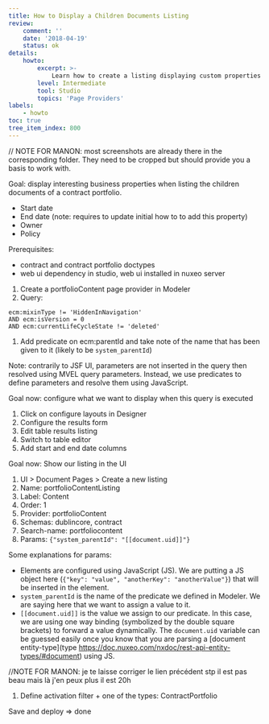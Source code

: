 ```yaml
---
title: How to Display a Children Documents Listing
review:
    comment: ''
    date: '2018-04-19'
    status: ok
details:
    howto:
        excerpt: >-
            Learn how to create a listing displaying custom properties of the documents contained in a given space.
        level: Intermediate
        tool: Studio
        topics: 'Page Providers'
labels:
    - howto
toc: true
tree_item_index: 800
---
```


// NOTE FOR MANON: most screenshots are already there in the corresponding folder. They need to be cropped but should provide you a basis to work with.

Goal: display interesting business properties when listing the children documents of a contract portfolio.
- Start date
- End date (note: requires to update initial how to to add this property)
- Owner
- Policy

Prerequisites:
- contract and contract portfolio doctypes
- web ui dependency in studio, web ui installed in nuxeo server

1. Create a portfolioContent page provider in Modeler
1. Query:

```
ecm:mixinType != 'HiddenInNavigation'
AND ecm:isVersion = 0
AND ecm:currentLifeCycleState != 'deleted'
```

1. Add predicate on ecm:parentId and take note of the name that has been given to it (likely to be `system_parentId`)

Note: contrarily to JSF UI, parameters are not inserted in the query then resolved using MVEL query parameters. Instead, we use predicates to define parameters and resolve them using JavaScript.

Goal now: configure what we want to display when this query is executed

1. Click on configure layouts in Designer
1. Configure the results form
1. Edit table results listing
1. Switch to table editor
1. Add start and end date columns

Goal now: Show our listing in the UI

1. UI > Document Pages > Create a new listing
1. Name: portfolioContentListing
1. Label: Content
1. Order: 1
1. Provider: portfolioContent
1. Schemas: dublincore, contract
1. Search-name: portfoliocontent
1. Params: `{"system_parentId": "[[document.uid]]"}`

Some explanations for params:
- Elements are configured using JavaScript (JS). We are putting a JS object here (`{"key": "value", "anotherKey": "anotherValue"}`) that will be inserted in the element.
- `system_parentId` is the name of the predicate we defined in Modeler. We are saying here that we want to assign a value to it.
- `[[document.uid]]` is the value we assign to our predicate. In this case, we are using one way binding (symbolized by the double square brackets) to forward a value dynamically. The `document.uid` variable can be guessed easily once you know that you are parsing a [document entity-type](type https://doc.nuxeo.com/nxdoc/rest-api-entity-types/#document) using JS.

//NOTE FOR MANON: je te laisse corriger le lien précédent stp il est pas beau mais là j'en peux plus il est 20h

1. Define activation filter + one of the types: ContractPortfolio

Save and deploy => done
